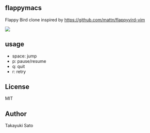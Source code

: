 ## flappymacs

Flappy Bird clone inspired by https://github.com/mattn/flappyvird-vim

![](https://raw.githubusercontent.com/mattn/flappymacs/master/data/screenshot.png)

## usage

* space: jump
* p: pause/resume
* q: quit
* r: retry

## License

MIT

## Author

Takayuki Sato
